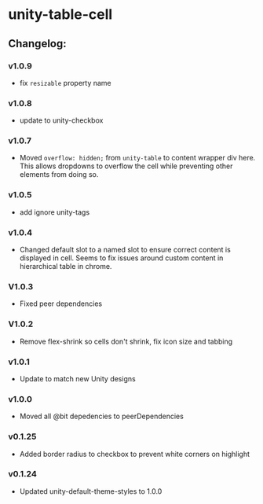 # unity-table-cell

## Changelog:

### v1.0.9
- fix `resizable` property name

### v1.0.8
- update to unity-checkbox

### v1.0.7
- Moved `overflow: hidden;` from `unity-table` to content wrapper div here. This allows dropdowns to overflow the cell while preventing other elements from doing so.

### v1.0.5
- add ignore unity-tags

### v1.0.4
- Changed default slot to a named slot to ensure correct content is displayed in cell. Seems to fix issues around custom content in hierarchical table in chrome.

### V1.0.3
- Fixed peer dependencies

### V1.0.2
- Remove flex-shrink so cells don't shrink, fix icon size and tabbing

### v1.0.1
- Update to match new Unity designs

### v1.0.0
- Moved all @bit depedencies to peerDependencies

### v0.1.25
- Added border radius to checkbox to prevent white corners on highlight

### v0.1.24
- Updated unity-default-theme-styles to 1.0.0
